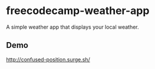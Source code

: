 # freecodecamp-weather-app

A simple weather app that displays your local weather.

## Demo

http://confused-position.surge.sh/
